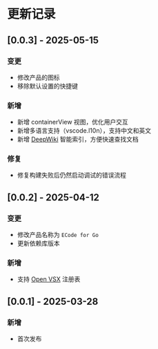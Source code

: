# 更新记录

## [0.0.3] - 2025-05-15
### 变更
- 修改产品的图标
- 移除默认设置的快捷键

### 新增
- 新增 containerView 视图，优化用户交互
- 新增多语言支持（vscode.l10n），支持中文和英文
- 新增 [DeepWiki](https://deepwiki.com) 智能索引，方便快速查找文档

### 修复
- 修复构建失败后仍然启动调试的错误流程

## [0.0.2] - 2025-04-12
### 变更
- 修改产品名称为 `ECode for Go`
- 更新依赖库版本

### 新增
- 支持 [Open VSX](https://open-vsx.org/) 注册表

## [0.0.1] - 2025-03-28
### 新增
- 首次发布
